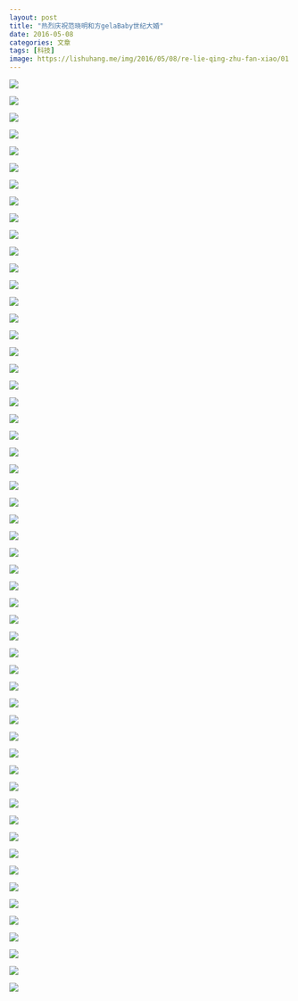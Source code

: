 ```yaml
---
layout: post
title: "热烈庆祝范晓明和方gelaBaby世纪大婚"
date: 2016-05-08
categories: 文章
tags: [科技]
image: https://lishuhang.me/img/2016/05/08/re-lie-qing-zhu-fan-xiao/01.jpg
---
```


![](http://mmbiz.qpic.cn/mmbiz/AdRKyBVLoHLYmgxeQL2xWTSYQeGJg99SIWuZsVzLiaWImy69Fd8OQLcYTUkTWwKUgfiaNLBfql3DVhL9hY7ibucQA/0?wx_fmt=jpeg)

![](https://lishuhang.me/img/2016/05/08/re-lie-qing-zhu-fan-xiao/01.jpg)

![](https://lishuhang.me/img/2016/05/08/re-lie-qing-zhu-fan-xiao/02.jpg)

![](https://lishuhang.me/img/2016/05/08/re-lie-qing-zhu-fan-xiao/03.jpg)

![](https://lishuhang.me/img/2016/05/08/re-lie-qing-zhu-fan-xiao/04.jpg)

![](https://lishuhang.me/img/2016/05/08/re-lie-qing-zhu-fan-xiao/05.jpg)

![](https://lishuhang.me/img/2016/05/08/re-lie-qing-zhu-fan-xiao/06.jpg)

![](https://lishuhang.me/img/2016/05/08/re-lie-qing-zhu-fan-xiao/07.jpg)

![](https://lishuhang.me/img/2016/05/08/re-lie-qing-zhu-fan-xiao/08.jpg)

![](https://lishuhang.me/img/2016/05/08/re-lie-qing-zhu-fan-xiao/09.jpg)

![](https://lishuhang.me/img/2016/05/08/re-lie-qing-zhu-fan-xiao/10.jpg)

![](https://lishuhang.me/img/2016/05/08/re-lie-qing-zhu-fan-xiao/11.jpg)

![](https://lishuhang.me/img/2016/05/08/re-lie-qing-zhu-fan-xiao/12.jpg)

![](https://lishuhang.me/img/2016/05/08/re-lie-qing-zhu-fan-xiao/13.jpg)

![](https://lishuhang.me/img/2016/05/08/re-lie-qing-zhu-fan-xiao/14.jpg)

![](https://lishuhang.me/img/2016/05/08/re-lie-qing-zhu-fan-xiao/15.jpg)

![](https://lishuhang.me/img/2016/05/08/re-lie-qing-zhu-fan-xiao/16.jpg)

![](https://lishuhang.me/img/2016/05/08/re-lie-qing-zhu-fan-xiao/17.jpg)

![](https://lishuhang.me/img/2016/05/08/re-lie-qing-zhu-fan-xiao/18.jpg)

![](https://lishuhang.me/img/2016/05/08/re-lie-qing-zhu-fan-xiao/19.jpg)

![](https://lishuhang.me/img/2016/05/08/re-lie-qing-zhu-fan-xiao/20.jpg)

![](https://lishuhang.me/img/2016/05/08/re-lie-qing-zhu-fan-xiao/21.jpg)

![](https://lishuhang.me/img/2016/05/08/re-lie-qing-zhu-fan-xiao/22.jpg)

![](https://lishuhang.me/img/2016/05/08/re-lie-qing-zhu-fan-xiao/23.jpg)

![](https://lishuhang.me/img/2016/05/08/re-lie-qing-zhu-fan-xiao/24.jpg)

![](https://lishuhang.me/img/2016/05/08/re-lie-qing-zhu-fan-xiao/25.jpg)

![](https://lishuhang.me/img/2016/05/08/re-lie-qing-zhu-fan-xiao/26.jpg)

![](https://lishuhang.me/img/2016/05/08/re-lie-qing-zhu-fan-xiao/27.jpg)

![](https://lishuhang.me/img/2016/05/08/re-lie-qing-zhu-fan-xiao/28.jpg)

![](https://lishuhang.me/img/2016/05/08/re-lie-qing-zhu-fan-xiao/29.jpg)

![](https://lishuhang.me/img/2016/05/08/re-lie-qing-zhu-fan-xiao/30.jpg)

![](https://lishuhang.me/img/2016/05/08/re-lie-qing-zhu-fan-xiao/31.jpg)

![](https://lishuhang.me/img/2016/05/08/re-lie-qing-zhu-fan-xiao/32.jpg)

![](https://lishuhang.me/img/2016/05/08/re-lie-qing-zhu-fan-xiao/33.jpg)

![](https://lishuhang.me/img/2016/05/08/re-lie-qing-zhu-fan-xiao/34.jpg)

![](https://lishuhang.me/img/2016/05/08/re-lie-qing-zhu-fan-xiao/35.jpg)

![](https://lishuhang.me/img/2016/05/08/re-lie-qing-zhu-fan-xiao/36.jpg)

![](https://lishuhang.me/img/2016/05/08/re-lie-qing-zhu-fan-xiao/37.jpg)

![](https://lishuhang.me/img/2016/05/08/re-lie-qing-zhu-fan-xiao/38.jpg)

![](https://lishuhang.me/img/2016/05/08/re-lie-qing-zhu-fan-xiao/39.jpg)

![](https://lishuhang.me/img/2016/05/08/re-lie-qing-zhu-fan-xiao/40.jpg)

![](https://lishuhang.me/img/2016/05/08/re-lie-qing-zhu-fan-xiao/41.jpg)

![](https://lishuhang.me/img/2016/05/08/re-lie-qing-zhu-fan-xiao/42.jpg)

![](https://lishuhang.me/img/2016/05/08/re-lie-qing-zhu-fan-xiao/43.jpg)

![](https://lishuhang.me/img/2016/05/08/re-lie-qing-zhu-fan-xiao/44.jpg)

![](https://lishuhang.me/img/2016/05/08/re-lie-qing-zhu-fan-xiao/45.jpg)

![](https://lishuhang.me/img/2016/05/08/re-lie-qing-zhu-fan-xiao/46.jpg)

![](https://lishuhang.me/img/2016/05/08/re-lie-qing-zhu-fan-xiao/47.jpg)

![](https://lishuhang.me/img/2016/05/08/re-lie-qing-zhu-fan-xiao/48.jpg)

![](https://lishuhang.me/img/2016/05/08/re-lie-qing-zhu-fan-xiao/49.jpg)

![](https://lishuhang.me/img/2016/05/08/re-lie-qing-zhu-fan-xiao/50.jpg)

![](https://lishuhang.me/img/2016/05/08/re-lie-qing-zhu-fan-xiao/51.jpg)

![](https://lishuhang.me/img/2016/05/08/re-lie-qing-zhu-fan-xiao/52.jpg)

![](https://lishuhang.me/img/2016/05/08/re-lie-qing-zhu-fan-xiao/53.jpg)

![](https://lishuhang.me/img/2016/05/08/re-lie-qing-zhu-fan-xiao/54.png)